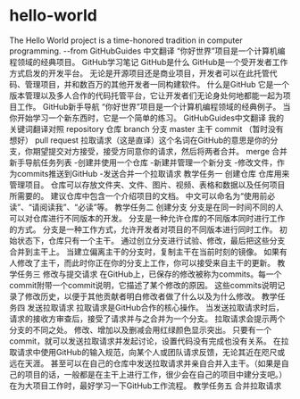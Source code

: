 # hello-world
The Hello World project is a time-honored tradition in computer programming. --from GitHubGuides
中文翻译
“你好世界”项目是一个计算机编程领域的经典项目。
GitHub学习笔记
GitHub是什么
GitHub是一个受开发者工作方式启发的开发平台。
无论是开源项目还是商业项目，开发者可以在此托管代码、管理项目，并和数百万的其他开发者一同构建软件。
什么是GitHub
它是一个版本管理以及多人合作的代码托管平台，它让开发者们无论身处何地都能一起为项目工作。
GitHub新手导航
“你好世界”项目是一个计算机编程领域的经典例子。
当你开始学习一个新东西时，它是一个简单的练习。
GitHubGuides中文翻译
我的关键词翻译对照
repository 仓库
branch 分支
master 主干
commit （暂时没有想好）
pull request 拉取请求（这是直译）这个名词在GitHub的意思是你的分支，你期望提交对方接受，接受方同意你的请求，然后将两者合并。
merge 合并
新手导航任务列表
-创建并使用一个仓库
-新建并管理一个新分支
-修改文件，作为commits推送到GitHub
-发送合并一个拉取请求
教学任务一 创建仓库
仓库用来管理项目。
仓库可以存放文件夹、文件、图片、视频、表格和数据以及任何项目所需要的。
建议仓库中包含一个介绍项目的文档。
中文可以命名为“使用前必读”、“请阅读我”、“必读”等。
教学任务二 创建分支
分支是在同一时间不同的人可以对仓库进行不同版本的开发。
分支是一种允许仓库的不同版本同时进行工作的方式。
分支是一种工作方式，允许开发者对项目的不同版本进行同时工作。
初始状态下，仓库只有一个主干。
通过创立分支进行试验、修改，最后把这些分支合并到主干上。
当建立偏离主干的分支时，复制主干在当前时刻的镜像。
如果有人修改了主干，而此时你正在你的分支上工作，你可以接受来自主干的更新。
教学任务三 修改与提交请求
在GitHub上，已保存的修改被称为commits。每一个commit附带一个commit说明，它描述了某个修改的原因。
这些commits说明记录了修改历史，以便于其他贡献者明白修改者做了什么以及为什么修改。
教学任务四 发送拉取请求
拉取请求是GitHub合作的核心操作。
当发送拉取请求时后，请求的接收方审查后，接受了请求并与之合并为一个分支。
拉取请求会提示两个分支的不同之处。
修改、增加以及删减会用红绿颜色显示突出。
只要有一个commit，就可以发送拉取请求并发起讨论，设置代码没有完成也没有关系。
在拉取请求中使用GitHub的输入规范，向某个人或团队请求反馈，无论其近在咫尺或远在天涯。
甚至可以在自己的仓库中发送拉取请求并亲自合并入主干。（如果是自己的项目的话，一般都是在主干上进行工作，很少会在自己的项目中建分支吧。）
在为大项目工作时，最好学习一下GitHub工作流程。
教学任务五 合并拉取请求
